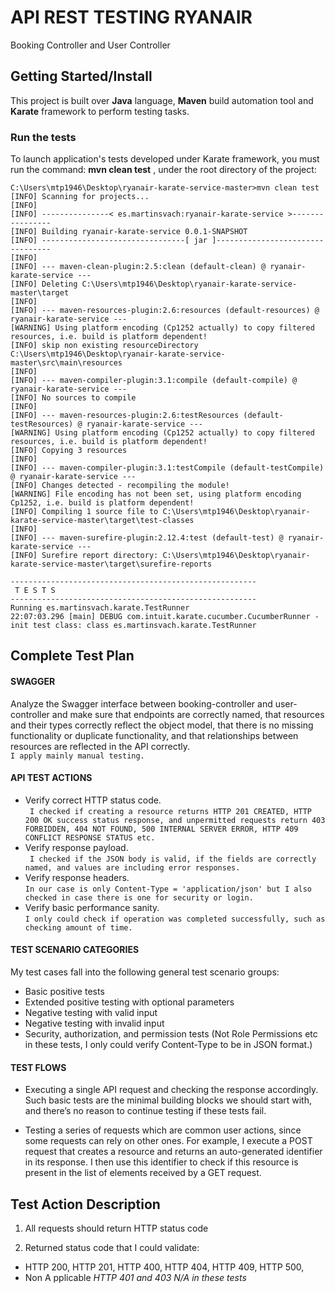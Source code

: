 # API REST TESTING RYANAIR

Booking Controller and User Controller

## Getting Started/Install

This project is built over **Java** language, **Maven** build automation tool and **Karate** framework to perform testing tasks.<br /> 

### Run the tests
To launch application's tests developed under Karate framework, you must run the command: **mvn clean test** , under the root directory of the project:

```
C:\Users\mtp1946\Desktop\ryanair-karate-service-master>mvn clean test
[INFO] Scanning for projects...
[INFO]
[INFO] ---------------< es.martinsvach:ryanair-karate-service >----------------
[INFO] Building ryanair-karate-service 0.0.1-SNAPSHOT
[INFO] --------------------------------[ jar ]---------------------------------
[INFO]
[INFO] --- maven-clean-plugin:2.5:clean (default-clean) @ ryanair-karate-service ---
[INFO] Deleting C:\Users\mtp1946\Desktop\ryanair-karate-service-master\target
[INFO]
[INFO] --- maven-resources-plugin:2.6:resources (default-resources) @ ryanair-karate-service ---
[WARNING] Using platform encoding (Cp1252 actually) to copy filtered resources, i.e. build is platform dependent!
[INFO] skip non existing resourceDirectory C:\Users\mtp1946\Desktop\ryanair-karate-service-master\src\main\resources
[INFO]
[INFO] --- maven-compiler-plugin:3.1:compile (default-compile) @ ryanair-karate-service ---
[INFO] No sources to compile
[INFO]
[INFO] --- maven-resources-plugin:2.6:testResources (default-testResources) @ ryanair-karate-service ---
[WARNING] Using platform encoding (Cp1252 actually) to copy filtered resources, i.e. build is platform dependent!
[INFO] Copying 3 resources
[INFO]
[INFO] --- maven-compiler-plugin:3.1:testCompile (default-testCompile) @ ryanair-karate-service ---
[INFO] Changes detected - recompiling the module!
[WARNING] File encoding has not been set, using platform encoding Cp1252, i.e. build is platform dependent!
[INFO] Compiling 1 source file to C:\Users\mtp1946\Desktop\ryanair-karate-service-master\target\test-classes
[INFO]
[INFO] --- maven-surefire-plugin:2.12.4:test (default-test) @ ryanair-karate-service ---
[INFO] Surefire report directory: C:\Users\mtp1946\Desktop\ryanair-karate-service-master\target\surefire-reports

-------------------------------------------------------
 T E S T S
-------------------------------------------------------
Running es.martinsvach.karate.TestRunner
22:07:03.296 [main] DEBUG com.intuit.karate.cucumber.CucumberRunner - init test class: class es.martinsvach.karate.TestRunner
```
## Complete Test Plan 

#### SWAGGER
Analyze the Swagger interface between booking-controller and user-controller and make sure that endpoints are correctly named, that resources and their types correctly reflect the object model, that there is no missing functionality or duplicate functionality, and that relationships between resources are reflected in the API correctly. <br /> 
```I apply mainly manual testing. ```

#### API TEST ACTIONS
* Verify correct HTTP status code. <br /> 
```	I checked if creating a resource returns HTTP 201 CREATED, HTTP 200 OK success status response, and unpermitted requests return 403 FORBIDDEN, 404 NOT FOUND, 500 INTERNAL SERVER ERROR, HTTP 409 CONFLICT RESPONSE STATUS etc.```
* Verify response payload. <br /> 
```	I checked if the JSON body is valid, if the fields are correctly named, and values are including error responses.```
* Verify response headers.<br /> 
```In our case is only Content-Type = 'application/json' but I also checked in case there is one for security or login.```
* Verify basic performance sanity. <br /> 
```I only could check if operation was completed successfully, such as checking amount of time.```

#### TEST SCENARIO CATEGORIES
My test cases fall into the following general test scenario groups:
*	Basic positive tests
*	Extended positive testing with optional parameters 
*	Negative testing with valid input
*	Negative testing with invalid input 
*	Security, authorization, and permission tests (Not Role Permissions etc in these tests, I only could verify Content-Type to be in JSON format.) 

#### TEST FLOWS
*	Executing a single API request and checking the response accordingly. Such basic tests are the minimal building blocks we should start with, and there’s no reason to continue testing if these tests fail.

*	Testing a series of requests which are common user actions, since some requests can rely on other ones. For example, I execute a POST request that creates a resource and returns an auto-generated identifier in its response. I then use this identifier to check if this resource is present in the list of elements received by a GET request.


## Test Action Description

1. All requests should return HTTP status code

2. Returned status code that I could validate:
- HTTP 200, HTTP 201, HTTP 400, HTTP 404, HTTP 409, HTTP 500, 
- Non A pplicable *HTTP 401	and 403	N/A in these tests*

